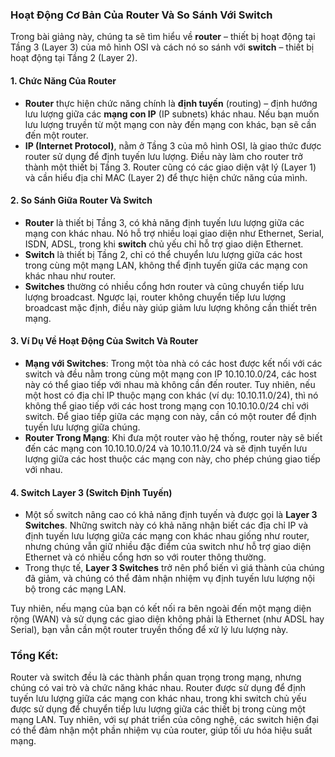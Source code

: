 ### Hoạt Động Cơ Bản Của Router Và So Sánh Với Switch

Trong bài giảng này, chúng ta sẽ tìm hiểu về **router** – thiết bị hoạt động tại Tầng 3 (Layer 3) của mô hình OSI và cách nó so sánh với **switch** – thiết bị hoạt động tại Tầng 2 (Layer 2).

#### 1. **Chức Năng Của Router**
- **Router** thực hiện chức năng chính là **định tuyến** (routing) – định hướng lưu lượng giữa các **mạng con IP** (IP subnets) khác nhau. Nếu bạn muốn lưu lượng truyền từ một mạng con này đến mạng con khác, bạn sẽ cần đến một router.
- **IP (Internet Protocol)**, nằm ở Tầng 3 của mô hình OSI, là giao thức được router sử dụng để định tuyến lưu lượng. Điều này làm cho router trở thành một thiết bị Tầng 3. Router cũng có các giao diện vật lý (Layer 1) và cần hiểu địa chỉ MAC (Layer 2) để thực hiện chức năng của mình.

#### 2. **So Sánh Giữa Router Và Switch**
- **Router** là thiết bị Tầng 3, có khả năng định tuyến lưu lượng giữa các mạng con khác nhau. Nó hỗ trợ nhiều loại giao diện như Ethernet, Serial, ISDN, ADSL, trong khi **switch** chủ yếu chỉ hỗ trợ giao diện Ethernet.
- **Switch** là thiết bị Tầng 2, chỉ có thể chuyển lưu lượng giữa các host trong cùng một mạng LAN, không thể định tuyến giữa các mạng con khác nhau như router.
- **Switches** thường có nhiều cổng hơn router và cũng chuyển tiếp lưu lượng broadcast. Ngược lại, router không chuyển tiếp lưu lượng broadcast mặc định, điều này giúp giảm lưu lượng không cần thiết trên mạng.

#### 3. **Ví Dụ Về Hoạt Động Của Switch Và Router**
- **Mạng với Switches**: Trong một tòa nhà có các host được kết nối với các switch và đều nằm trong cùng một mạng con IP 10.10.10.0/24, các host này có thể giao tiếp với nhau mà không cần đến router. Tuy nhiên, nếu một host có địa chỉ IP thuộc mạng con khác (ví dụ: 10.10.11.0/24), thì nó không thể giao tiếp với các host trong mạng con 10.10.10.0/24 chỉ với switch. Để giao tiếp giữa các mạng con này, cần có một router để định tuyến lưu lượng giữa chúng.
- **Router Trong Mạng**: Khi đưa một router vào hệ thống, router này sẽ biết đến các mạng con 10.10.10.0/24 và 10.10.11.0/24 và sẽ định tuyến lưu lượng giữa các host thuộc các mạng con này, cho phép chúng giao tiếp với nhau.

#### 4. **Switch Layer 3 (Switch Định Tuyến)**
- Một số switch nâng cao có khả năng định tuyến và được gọi là **Layer 3 Switches**. Những switch này có khả năng nhận biết các địa chỉ IP và định tuyến lưu lượng giữa các mạng con khác nhau giống như router, nhưng chúng vẫn giữ nhiều đặc điểm của switch như hỗ trợ giao diện Ethernet và có nhiều cổng hơn so với router thông thường.
- Trong thực tế, **Layer 3 Switches** trở nên phổ biến vì giá thành của chúng đã giảm, và chúng có thể đảm nhận nhiệm vụ định tuyến lưu lượng nội bộ trong các mạng LAN.

Tuy nhiên, nếu mạng của bạn có kết nối ra bên ngoài đến một mạng diện rộng (WAN) và sử dụng các giao diện không phải là Ethernet (như ADSL hay Serial), bạn vẫn cần một router truyền thống để xử lý lưu lượng này.

### Tổng Kết:
Router và switch đều là các thành phần quan trọng trong mạng, nhưng chúng có vai trò và chức năng khác nhau. Router được sử dụng để định tuyến lưu lượng giữa các mạng con khác nhau, trong khi switch chủ yếu được sử dụng để chuyển tiếp lưu lượng giữa các thiết bị trong cùng một mạng LAN. Tuy nhiên, với sự phát triển của công nghệ, các switch hiện đại có thể đảm nhận một phần nhiệm vụ của router, giúp tối ưu hóa hiệu suất mạng.
